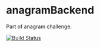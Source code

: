 # anagramBackend
Part of anagram challenge. 

[![Build Status](https://travis-ci.org/rajatonit/anagram-backend.svg?branch=master)](https://travis-ci.org/rajatonit/anagram-backend)